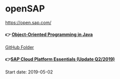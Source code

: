 # openSAP

https://open.sap.com/
 
#### :point_right: [Object-Oriented Programming in Java](https://open.sap.com/courses/java1/)   
[GitHub Folder](https://github.com/Nov05/openSAP/tree/master/Object-Oriented%20Programming%20in%20Java)
  
#### :point_right:[SAP Cloud Platform Essentials (Update Q2/2019)](https://open.sap.com/courses/cp1-3/)  
Start date: 2019-05-02  